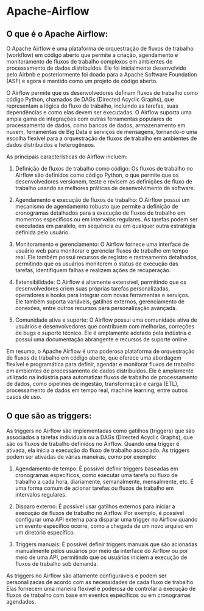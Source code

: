 # Apache-Airflow

## O que é o Apache Airflow:

O Apache Airflow é uma plataforma de orquestração de fluxos de trabalho (workflow) em código aberto que permite a criação, agendamento e monitoramento de fluxos de trabalho complexos em ambientes de processamento de dados distribuídos. Ele foi inicialmente desenvolvido pelo Airbnb e posteriormente foi doado para a Apache Software Foundation (ASF) e agora é mantido como um projeto de código aberto.

O Airflow permite que os desenvolvedores definam fluxos de trabalho como código Python, chamados de DAGs (Directed Acyclic Graphs), que representam a lógica do fluxo de trabalho, incluindo as tarefas, suas dependências e como elas devem ser executadas. O Airflow suporta uma ampla gama de integrações com outras ferramentas populares de processamento de dados, como bancos de dados, armazenamento em nuvem, ferramentas de Big Data e serviços de mensagens, tornando-o uma escolha flexível para a orquestração de fluxos de trabalho em ambientes de dados distribuídos e heterogêneos.

As principais características do Airflow incluem:

1. Definição de fluxos de trabalho como código: Os fluxos de trabalho no Airflow são definidos como código Python, o que permite que os desenvolvedores versionem, teste e revisem as definições de fluxo de trabalho usando as melhores práticas de desenvolvimento de software.

2. Agendamento e execução de fluxos de trabalho: O Airflow possui um mecanismo de agendamento robusto que permite a definição de cronogramas detalhados para a execução de fluxos de trabalho em momentos específicos ou em intervalos regulares. As tarefas podem ser executadas em paralelo, em sequência ou em qualquer outra estratégia definida pelo usuário.

3. Monitoramento e gerenciamento: O Airflow fornece uma interface de usuário web para monitorar e gerenciar fluxos de trabalho em tempo real. Ele também possui recursos de registro e rastreamento detalhados, permitindo que os usuários monitorem o status de execução das tarefas, identifiquem falhas e realizem ações de recuperação.

4. Extensibilidade: O Airflow é altamente extensível, permitindo que os desenvolvedores criem suas próprias tarefas personalizadas, operadores e hooks para integrar com novas ferramentas e serviços. Ele também suporta variáveis, gatilhos externos, gerenciamento de conexões, entre outros recursos para personalização avançada.

5. Comunidade ativa e suporte: O Airflow possui uma comunidade ativa de usuários e desenvolvedores que contribuem com melhorias, correções de bugs e suporte técnico. Ele é amplamente adotado pela indústria e possui uma documentação abrangente e recursos de suporte online.

Em resumo, o Apache Airflow é uma poderosa plataforma de orquestração de fluxos de trabalho em código aberto, que oferece uma abordagem flexível e programática para definir, agendar e monitorar fluxos de trabalho em ambientes de processamento de dados distribuídos. Ele é amplamente utilizado na indústria para automatizar fluxos de trabalho de processamento de dados, como pipelines de ingestão, transformação e carga (ETL), processamento de dados em tempo real, machine learning, entre outros casos de uso.

## O que são as triggers:

As triggers no Airflow são implementadas como gatilhos (triggers) que são associados a tarefas individuais ou a DAGs (Directed Acyclic Graphs), que são os fluxos de trabalho definidos no Airflow. Quando uma trigger é ativada, ela inicia a execução do fluxo de trabalho associado. As triggers podem ser ativadas de várias maneiras, como por exemplo:

1. Agendamento de tempo: É possível definir triggers baseadas em cronogramas específicos, como executar uma tarefa ou fluxo de trabalho a cada hora, diariamente, semanalmente, mensalmente, etc. É uma forma comum de acionar tarefas ou fluxos de trabalho em intervalos regulares.

2. Disparo externo: É possível usar gatilhos externos para iniciar a execução de fluxos de trabalho no Airflow. Por exemplo, é possível configurar uma API externa para disparar uma trigger no Airflow quando um evento específico ocorre, como a chegada de um novo arquivo em um diretório específico.

3. Triggers manuais: É possível definir triggers manuais que são acionadas manualmente pelos usuários por meio da interface do Airflow ou por meio de uma API, permitindo que os usuários iniciem a execução de fluxos de trabalho sob demanda.

As triggers no Airflow são altamente configuráveis e podem ser personalizadas de acordo com as necessidades de cada fluxo de trabalho. Elas fornecem uma maneira flexível e poderosa de controlar a execução de fluxos de trabalho com base em eventos específicos ou em cronogramas agendados.
